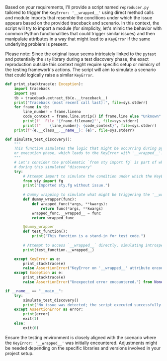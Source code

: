 Based on your requirements, I'll provide a script named `reproducer.py` tailored to trigger the `KeyError: '__wrapped__'` using direct method calls and module imports that resemble the conditions under which the issue appears based on the provided traceback and scenario. In this context, the script will try to import a module (for simplicity, let's mimic the behavior with common Python functionalities that could trigger similar issues) and then manipulate attributes in a way that might lead to a `KeyError` if the same underlying problem is present.

Please note: Since the original issue seems intricately linked to the `pytest` and potentially the `sty` library during a test discovery phase, the exact reproduction outside this context might require specific setup or mimicry of the testing framework's actions. The script will aim to simulate a scenario that could logically raise a similar `KeyError`.

```python
def print_stacktrace(e: Exception):
    import traceback
    import sys
    tb = traceback.extract_tb(e.__traceback__)
    print("Traceback (most recent call last):", file=sys.stderr)
    for frame in tb:
        line_number = frame.lineno
        code_context = frame.line.strip() if frame.line else "Unknown"
        print(f'  File "{frame.filename}"', file=sys.stderr)
        print(f"    {line_number}: {code_context}", file=sys.stderr)
    print(f"{e.__class__.__name__}: {e}", file=sys.stderr)

def simulate_test_discovery():
    """
    This function simulates the logic that might be occurring during pytest's test discovery
    or execution phase, which leads to the KeyError with '__wrapped__'.
    """
    # Let's consider the problematic `from sty import fg` is part of what gets imported
    # during this simulated "discovery"
    try:
        # Attempt import to simulate the condition under which the KeyError occurs
        from sty import fg
        print("Imported sty.fg without issue.")
        
        # Dummy wrapping to simulate what might be triggering the '__wrapped__' access error
        def dummy_wrapper(func):
            def wrapped_func(*args, **kwargs):
                return func(*args, **kwargs)
            wrapped_func.__wrapped__ = func
            return wrapped_func

        @dummy_wrapper
        def test_function():
            print("This function is a stand-in for test code.")
        
        # Attempt to access `__wrapped__` directly, simulating introspection utilities
        print(test_function.__wrapped__)

    except KeyError as e:
        print_stacktrace(e)
        raise AssertionError("KeyError on '__wrapped__' attribute encountered.") from None
    except Exception as e:
        print_stacktrace(e)
        raise AssertionError("Unexpected error encountered.") from None

if __name__ == "__main__":
    try:
        simulate_test_discovery()
        print("No issue was detected; the script executed successfully.")
    except AssertionError as error:
        print(error)
        exit(1)
    else:
        exit(0)
```

Ensure the testing environment is closely aligned with the scenario where the `KeyError: '__wrapped__'` was initially encountered. Adjustments might be needed depending on the specific libraries and versions involved in your project setup.